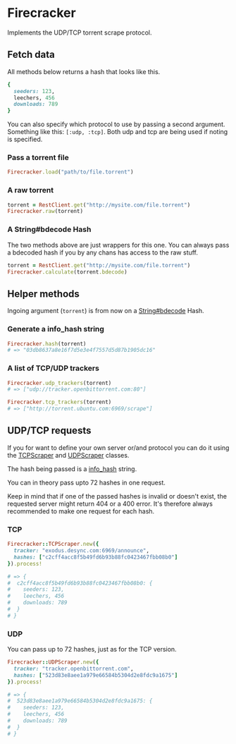 # Firecracker

Implements the UDP/TCP torrent scrape protocol.

## Fetch data

All methods below returns a hash that looks like this.

``` ruby
{
  seeders: 123,
  leechers, 456
  downloads: 789
}
```

You can also specify which protocol to use by passing a second argument.
Something like this: `[:udp, :tcp]`.
Both udp and tcp are being used if noting is specified.

### Pass a torrent file

``` ruby
Firecracker.load("path/to/file.torrent")
```

### A raw torrent

``` ruby
torrent = RestClient.get("http://mysite.com/file.torrent")
Firecracker.raw(torrent)
```

### A String#bdecode Hash

The two methods above are just wrappers for this one.
You can always pass a bdecoded hash if you by any chans has access to the raw stuff.

``` ruby
torrent = RestClient.get("http://mysite.com/file.torrent")
Firecracker.calculate(torrent.bdecode)
```

## Helper methods

Ingoing argument (`torrent`) is from now on a [String#bdecode](https://github.com/naquad/bencode_ext) Hash.

### Generate a info_hash string

``` ruby
Firecracker.hash(torrent)
# => "03db8637a8e16f7d5e3e4f7557d5d87b1905dc16"
```

### A list of TCP/UDP trackers

``` ruby
Firecracker.udp_trackers(torrent)
# => ["udp://tracker.openbittorrent.com:80"]

Firecracker.tcp_trackers(torrent)
# => ["http://torrent.ubuntu.com:6969/scrape"]
```

## UDP/TCP requests

If you for want to define your own server or/and protocol you can do it using the [TCPScraper](https://github.com/oleander/firecracker/blob/master/lib/firecracker/tcp_scraper.rb) and [UDPScraper](https://github.com/oleander/firecracker/blob/master/lib/firecracker/udp_scraper.rb) classes.

The hash being passed is a [info_hash](http://wiki.theory.org/BitTorrent_Tracker_Protocol) string.

You can in theory pass upto 72 hashes in one request.

Keep in mind that if one of the passed hashes is invalid or doesn't exist, the requested server might return 404 or a 400 error.
It's therefore always recommended to make one request for each hash. 

### TCP

``` ruby
Firecracker::TCPScraper.new({
  tracker: "exodus.desync.com:6969/announce",
  hashes: ["c2cff4acc8f5b49fd6b93b88fc0423467fbb08b0"]
}).process!

# => {
#  c2cff4acc8f5b49fd6b93b88fc0423467fbb08b0: {
#    seeders: 123,
#    leechers, 456
#    downloads: 789
#  }
# }
```

### UDP

You can pass up to 72 hashes, just as for the TCP version.

``` ruby
Firecracker::UDPScraper.new({
  tracker: "tracker.openbittorrent.com",
  hashes: ["523d83e8aee1a979e66584b5304d2e8fdc9a1675"]
}).process!

# => {
#  523d83e8aee1a979e66584b5304d2e8fdc9a1675: {
#    seeders: 123,
#    leechers, 456
#    downloads: 789
#  }
# }
```
